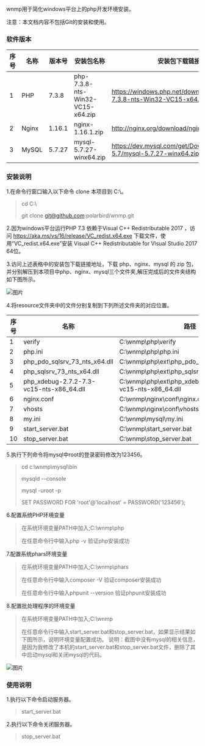 wnmp用于简化windows平台上的php开发环境安装。

注意：本文档内容不包括Git的安装和使用。

### 软件版本

 序号 | 名称 | 版本号 | 安装包名称 | 安装包下载链接地址
 ---- | ---- | ---- | ---- | ---- 
 1      | PHP    | 7.3.8  | php-7.3.8-nts-Win32-VC15-x64.zip  | https://windows.php.net/downloads/releases/php-7.3.8-nts-Win32-VC15-x64.zip
 2      | Nginx  | 1.16.1 | nginx-1.16.1.zip                  | http://nginx.org/download/nginx-1.16.1.zip
 3      | MySQL  | 5.7.27 | mysql-5.7.27-winx64.zip           | https://dev.mysql.com/get/Downloads/MySQL-5.7/mysql-5.7.27-winx64.zip

### 安装说明

1.在命令行窗口输入以下命令 clone 本项目到 C:\。
>
>cd C:\
>
>git clone git@github.com:polarbird/wnmp.git
>

2.因为windows平台运行PHP 7.3 依赖于Visual C++ Redistributable 2017 ，访问 https://aka.ms/vs/16/release/VC_redist.x64.exe 下载文件，使用“VC_redist.x64.exe”安装 Visual C++ Redistributable for Visual Studio 2017 64位。

3.访问上述表格中的安装包下载链接地址，下载 php、nginx、mysql 的 zip 包，并分别解压到本项目中php、nginx、mysql三个文件夹,解压完成后的文件夹结构如下图所示。

![图片](https://youpin.coding.net/api/project/17764/files/162937/imagePreview)

4.将resource文件夹中的文件分别复制到下列所述文件夹的对应位置。

 序号 | 名称 | 路径
 ---- | ---- | ----
 1      | verify                                   | C:\wnmp\php\verify
 2      | php.ini                                  | C:\wnmp\php\php.ini
 3      | php_pdo_sqlsrv_73_nts_x64.dll            | C:\wnmp\php\ext\php_pdo_sqlsrv_73_nts_x64.dll
 4      | php_sqlsrv_73_nts_x64.dll                | C:\wnmp\php\ext\php_sqlsrv_73_nts_x64.dll
 5      | php_xdebug-2.7.2-7.3-vc15-nts-x86_64.dll | C:\wnmp\php\ext\php_xdebug-2.7.2-7.3-vc15-nts-x86_64.dll
 6      | nginx.conf                               | C:\wnmp\nginx\conf\nginx.conf
 7      | vhosts                                   | C:\wnmp\nginx\conf\vhosts
 8      | my.ini                                   | C:\wnmp\mysql\my.ini
 9      | start_server.bat                         | C:\wnmp\start_server.bat
 10     | stop_server.bat                          | C:\wnmp\stop_server.bat

5.执行下列命令将mysql中root的登录密码修改为123456。
>
>cd c:\wnmp\mysql\bin
>
>mysqld --console
>
>mysql -uroot -p
>
>SET PASSWORD FOR 'root'@'localhost' = PASSWORD('123456');
>

6.配置系统PHP环境变量
>
>在系统环境变量PATH中加入;C:\wnmp\php
>
>在任意命令行中输入php -v 验证php安装成功
>

7.配置系统phars环境变量
>
>在系统环境变量PATH中加入;C:\wnmp\phars
>
>在任意命令行中输入composer -V 验证composer安装成功
>
>在任意命令行中输入phpunit --version 验证phpunit安装成功
>

8.配置批处理程序的环境变量
>
>在系统环境变量PATH中加入;C:\wnmp
>
>在任意命令行中输入start_server.bat和stop_server.bat，如果显示结果如下图所示，说明环境变量配置成功。
>说明：截图中没有mysql的相关信息，是因为我修改了本机的start_server.bat和stop_server.bat文件，删除了其中启动mysql和关闭mysql的代码。
>

![图片](https://youpin.coding.net/api/project/17764/files/162941/imagePreview)

### 使用说明

1.执行以下命令启动服务器。
>
>start_server.bat
>

2.执行以下命令关闭服务器。
>
>stop_server.bat
>
